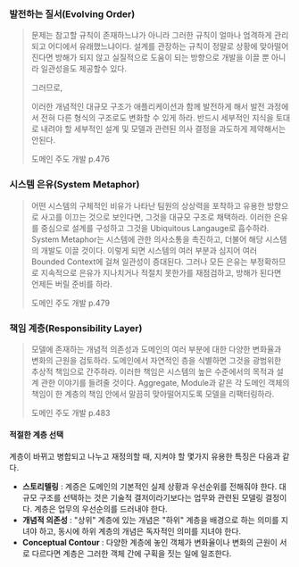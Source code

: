 ### 발전하는 질서(Evolving Order)
> 문제는 참고할 규칙이 존재하느냐가 아니라 그러한 규칙이 얼마나 엄격하게 관리되고 어디에서 유래했느냐이다.
> 설계를 관장하는 규칙이 정말로 상황에 맞아떨어진다면 방해가 되지 않고 실질적으로 도움이 되는 방향으로 개발을 이끌 뿐 아니라 일관성을도 제공할수 있다.
>
> 그러므로,
>
> 이러한 개념적인 대규모 구조가 애플리케이션과 함께 발전하게 해서 발전 과정에서 전혀 다른 형식의 구조로도 변화할 수 있게 하라. 반드시 세부적인 지식을 토대로 내려야 할 세부적인 설계 및 모델과 관련된 의사 결정을 과도하게 제약해서는 안된다.
>
> 도메인 주도 개발 p.476

### 시스템 은유(System Metaphor)
> 어떤 시스템의 구체적인 비유가 나타난 팀원의 상상력을 포착하고 유용한 방향으로 사고를 이끄는 것으로 보인다면,
> 그것을 대규모 구조로 채택하라.
> 이러한 은유를 중심으로 설계를 구성하고 그것을 Ubiquitous Langauge로 흡수하라.
> System Metaphor는 시스템에 관한 의사소통을 촉진하고, 더불어 해당 시스템의 개발도 이끌 것이다.
> 이렇게 되면 시스템의 여러 부분과 심지어 여러 Bounded Context에 걸쳐 일관성이 증대된다.
> 그러나 모든 은유는 부정확하므로 지속적으로 은유가 지나치거나 적절치 못한가를 재점검하고, 방해가 된다면 언제든 버릴 준비를 하라.
>  
> 도메인 주도 개발 p.479

### 책임 계층(Responsibility Layer)
> 모델에 존재하는 개념적 의존성과 도메인의 여러 부분에 대한 다양한 변화율과 변화의 근원을 검토하라.
> 도메인에서 자연적인 층을 식별하면 그것을 광범위한 추상적 책임으로 간주하라.
> 이러한 책임은 시스템의 높은 수준에서의 목적과 설계 관한 이야기를 들려줄 것이다.
> Aggregate, Module과 같은 각 도메인 객체의 책임이 한 계층의 책임 안에서 말끔히 맞아떨어지도록 모델을 리팩터링하라.
>
> 도메인 주도 개발 p.483

#### 적절한 계층 선택
계층이 바뀌고 병합되고 나누고 재정의할 때, 지켜야 할 몇가지 유용한 특징은 다음과 같다.
- __스토리텔링__ : 계증은 도메인의 기본적인 실제 상황과 우선순위를 전해줘야 한다. 대규모 구조를 선택하는 것은 기술적 결저이라기보다는 업무와 관련된 모델링 결정이다. 계층은 업무의 우선순의를 드러내야 한다.
- __개념적 의존성__ : "상위" 계층에 있는 개념은 "하위" 계층을 배경으로 하는 의미를 지녀야 하고, 동시에 하위 계층의 개념은 독자적인 의미를 지녀야 한다.
- __Conceptual Contour__ : 다양한 계층에 놓인 객체가 변화율이나 변화의 근원이 서로 다르다면 계층은 그러한 객체 간에 구획을 짓는 일에 일조한다.
